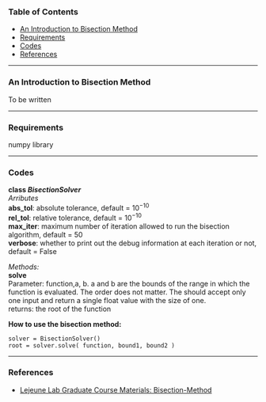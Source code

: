 ### Table of Contents
* [An Introduction to Bisection Method](#intro)
* [Requirements](#requirements)
* [Codes](#codes)
* [References](#references)
---

### An Introduction to Bisection Method <a name="intro"></a>

To be written


---

### Requirements

numpy library

---

### Codes

**class *BisectionSolver***  
*Arributes*  
**abs_tol**: absolute tolerance, default = $10^{-10}$  
**rel_tol**: relative tolerance, default = $10^{-10}$  
**max_iter**: maximum number of iteration allowed to run the bisection algorithm, default = 50  
**verbose**: whether to print out the debug information at each iteration or not, default = False

*Methods:*  
**solve**  
Parameter: function,a, b. a and b are the bounds of the range in which the function is evaluated. The order does not matter. The should accept only one input and return a single float value with the size of one.      
returns: the root of the function

**How to use the bisection method:**  

```
solver = BisectionSolver()  
root = solver.solve( function, bound1, bound2 )
```


---
### References
* [Lejeune Lab Graduate Course Materials: Bisection-Method](https://github.com/Lejeune-Lab-Graduate-Course-Materials/bisection-method/tree/main)



